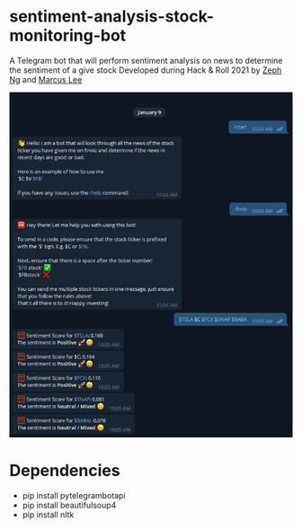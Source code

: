 # sentiment-analysis-stock-monitoring-bot
A Telegram bot that will perform sentiment analysis on news to determine the sentiment of a give stock
Developed during Hack & Roll 2021 by [Zeph Ng](https://github.com/zeph1997) and [Marcus Lee](https://github.com/marcusleeeugene)

![Image of chatbot](/images/chatbot.png)

# Dependencies
* pip install pytelegrambotapi
* pip install beautifulsoup4
* pip install nltk
